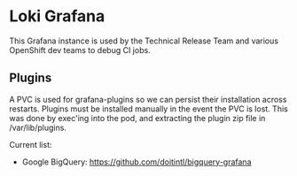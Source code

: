 # Loki Grafana

This Grafana instance is used by the Technical Release Team and various
OpenShift dev teams to debug CI jobs.

## Plugins

A PVC is used for grafana-plugins so we can persist their installation across
restarts. Plugins must be installed manually in the event the PVC is lost. This
was done by exec'ing into the pod, and extracting the plugin zip file in
/var/lib/plugins.

Current list:

- Google BigQuery: https://github.com/doitintl/bigquery-grafana

